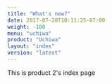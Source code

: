 ```yaml
---
title: "What's new?"
date: 2017-07-20T10:11:25-07:00
weight: -100
menu: "uchiwa"
product: "Uchiwa"
layout: "index"
version: "latest"
---
```

This is product 2's index page
